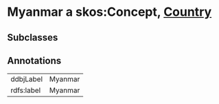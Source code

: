 # Myanmar a skos:Concept, [Country](/0.1/Country)

## Subclasses

## Annotations

|||
|-----|-----|
|ddbjLabel|Myanmar|
|rdfs:label|Myanmar|

